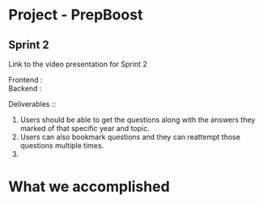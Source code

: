 # Project - PrepBoost

## Sprint 2

Link to the video presentation for Sprint 2

Frontend : 
</br>Backend :  

Deliverables :: 

1. Users should be able to get the questions along with the answers they marked of that specific year and topic.
2. Users can also bookmark questions and they can reattempt those questions multiple times.
3. 

# What we accomplished 
